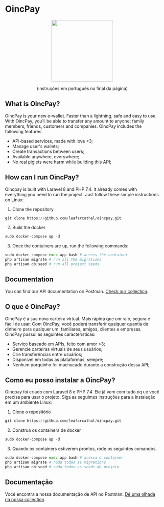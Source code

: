 # OincPay

<p align="center"><img src="https://i.imgur.com/gsrWbwJ.jpg" width="200"></p>

<p align="center" size="12px">(instruções em português no final da página)</p>

## What is OincPay?

OincPay is your new e-wallet. Faster than a lightning, safe and easy to use. With OincPay, you'll be able to transfer any amount to anyone: family members, friends, customers and companies. OincPay includes the following features:

- API-based services, made with love <3;
- Manage user's wallets;
- Create transactions between users;
- Available anywhere, everywhere; 
- No real piglets were harm while building this API;

## How can I run OincPay?

Oincpay is built with Laravel 8 and PHP 7.4. It already comes with everything you need to run the project. Just follow these simple instructions on Linux:

1) Clone the repository

```python
git clone https://github.com/leafarcathal/oincpay.git
```

2) Build the docker

```python
sudo docker-compose up -d
```

3) Once the containers are up, run the following commands:

```python
sudo docker-compose exec app bash # access the container
php artisan migrate # run all the migrations
php artisan db:seed # run all project seeds
```
## Documentation

You can find our API documentation on Postman. [Check our collection](https://www.getpostman.com/collections/1618666038bdeffc5826).




## O que é OincPay?

OincPay é a sua nova carteira virtual. Mais rápida que um raio, segura e fácil de usar. Com OincPay, você poderá transferir qualquer quantia de dinheiro para qualquer um: familiares, amigos, clientes e empresas. OincPay possui as seguintes características:

- Serviço baseado em APIs, feito com amor <3;
- Gerencie carteiras virtuais de seus usuários;
- Crie transferências entre usuários;
- Disponível em todas as plataformas, sempre; 
- Nenhum porquinho foi machucado durante a construção dessa API;

## Como eu posso instalar a OincPay?

Oincpay foi criado com Laravel 8 e PHP 7.4. Ele já vem com tudo oq ue você precisa para usar o projeto. Siga as seguintes instruções para a instalação em um ambiente Linux:

1) Clone o repositório

```python
git clone https://github.com/leafarcathal/oincpay.git
```

2) Construa os containers de docker

```python
sudo docker-compose up -d
```

3) Quando os containers estiverem prontos, rode os seguintes comandos.

```python
sudo docker-compose exec app bash # acessa o container
php artisan migrate # roda todas as migrations
php artisan db:seed # roda todos as seeds do projeto
```
## Documentação

Você encontra a nossa documentação de API no Postman. [Dê uma olhada na nossa collection](https://www.getpostman.com/collections/1618666038bdeffc5826).